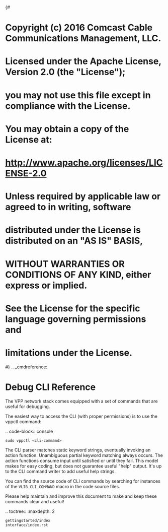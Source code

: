 {#
# Copyright (c) 2016 Comcast Cable Communications Management, LLC.
#
# Licensed under the Apache License, Version 2.0 (the "License");
# you may not use this file except in compliance with the License.
# You may obtain a copy of the License at:
#
#     http://www.apache.org/licenses/LICENSE-2.0
#
# Unless required by applicable law or agreed to in writing, software
# distributed under the License is distributed on an "AS IS" BASIS,
# WITHOUT WARRANTIES OR CONDITIONS OF ANY KIND, either express or implied.
# See the License for the specific language governing permissions and
# limitations under the License.
#}
.. _cmdreference:

Debug CLI Reference
===================

The VPP network stack comes equipped with a set of commands that are useful
for debugging.

The easiest way to access the CLI (with proper permissions) is to use the
vppctl command:

.. code-block:: console

    sudo vppctl <cli-command>


The CLI parser matches static keyword strings, eventually invoking an action
function. Unambiguous partial keyword matching always occurs. The action
functions consume input until satisfied or until they fail. This model makes
for easy coding, but does not guarantee useful "help" output. It's up to the
CLI command writer to add useful help strings.

You can find the source code of CLI commands by searching for instances of the
``VLIB_CLI_COMMAND`` macro in the code source files.

Please help maintain and improve this document to make and keep these commands
clear and useful!

.. toctree::
    :maxdepth: 2

    gettingstarted/index
    interface/index.rst
